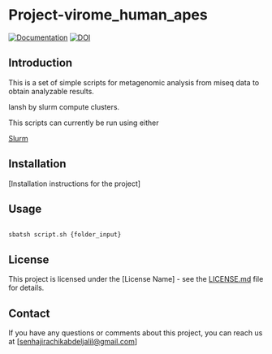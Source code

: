 # Project-virome_human_apes

 [![Documentation](https://img.shields.io/badge/Documentation-github-brightgreen.svg?style=for-the-badge)](https://github.com/abdeljalil-senhaji/Project-virome_human_apes)
 [![DOI](https://zenodo.org/badge/572480371.svg)](https://zenodo.org/badge/latestdoi/572480371)
 

 

## Introduction

 

This is a set of simple scripts for metagenomic analysis from miseq data to obtain analyzable results.

lansh by slurm compute clusters.


This scripts can currently be run using either

[Slurm](https://slurm.schedmd.com/)


 ## Installation

[Installation instructions for the project]

## Usage

 

```

sbatsh script.sh {folder_input}

```
## License

This project is licensed under the [License Name] - see the [LICENSE.md](LICENSE.md) file for details.

## Contact

If you have any questions or comments about this project, you can reach us at [senhajirachikabdeljalil@gmail.com]
